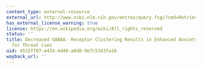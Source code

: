 ```yaml
---
content_type: external-resource
external_url: http://www.ncbi.nlm.nih.gov/entrez/query.fcgi?cmd=Retrieve&db=PubMed&dopt=Citation&list_uids=10461223
has_external_license_warning: true
license: https://en.wikipedia.org/wiki/All_rights_reserved
status: ''
title: Decreased GABAA- Receptor Clustering Results in Enhanced Anxiety and a Bias
  for Threat Cues
uid: 4515ff07-e434-4d40-a6d8-9e7c5343fa10
wayback_url: ''
---
```

